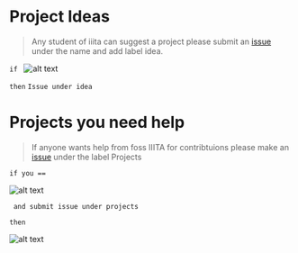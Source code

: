 # Project Ideas



> Any student of iiita can suggest a project please submit an [issue](https://github.com/fossiiita/Projects-and-Events/issues) under the name and add label idea.

`if `
![alt text](http://i.imgsafe.org/0d2089c50d.gif)

`then`
  `Issue under idea`

# Projects you need help 

> If anyone wants help from foss IIITA for contribtuions please make an [issue](https://github.com/fossiiita/Projects-and-Events/issues) under the label Projects 

`if you == `

![alt text](http://i.imgsafe.org/0d278accf3.gif)

` and submit issue under projects`

`then`

![alt text](http://i.imgsafe.org/0d272e2495.gif)

